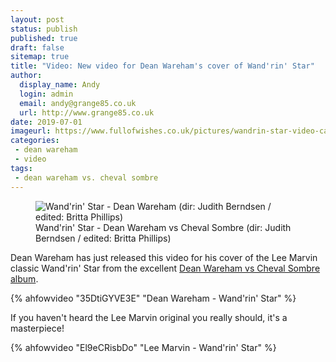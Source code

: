 ```yaml
---
layout: post
status: publish
published: true
draft: false
sitemap: true
title: "Video: New video for Dean Wareham's cover of Wand'rin' Star"
author:
  display_name: Andy
  login: admin
  email: andy@grange85.co.uk
  url: http://www.grange85.co.uk
date: 2019-07-01
imageurl: https://www.fullofwishes.co.uk/pictures/wandrin-star-video-capture.jpg
categories:
 - dean wareham
 - video
tags:
 - dean wareham vs. cheval sombre
---
```

<figure class="caption aligncenter"><img src=https://media.fullofwishes.co.uk/images/wandrin-star-video-capture-02.jpg" alt="Wand'rin' Star - Dean Wareham (dir: Judith Berndsen / edited: Britta Phillips)" /><figcaption class="caption-text">Wand'rin' Star - Dean Wareham vs Cheval Sombre (dir: Judith Berndsen / edited: Britta Phillips)</figcaption></figure>

Dean Wareham has just released this video for his cover of the Lee Marvin classic Wand'rin' Star from the excellent <a href="https://deanwareham.com/">Dean Wareham vs Cheval Sombre album</a>.

{% ahfowvideo "35DtiGYVE3E" "Dean Wareham - Wand'rin' Star" %}

If you haven't heard the Lee Marvin original you really should, it's a masterpiece!

{% ahfowvideo "El9eCRisbDo" "Lee Marvin - Wand'rin' Star" %}

